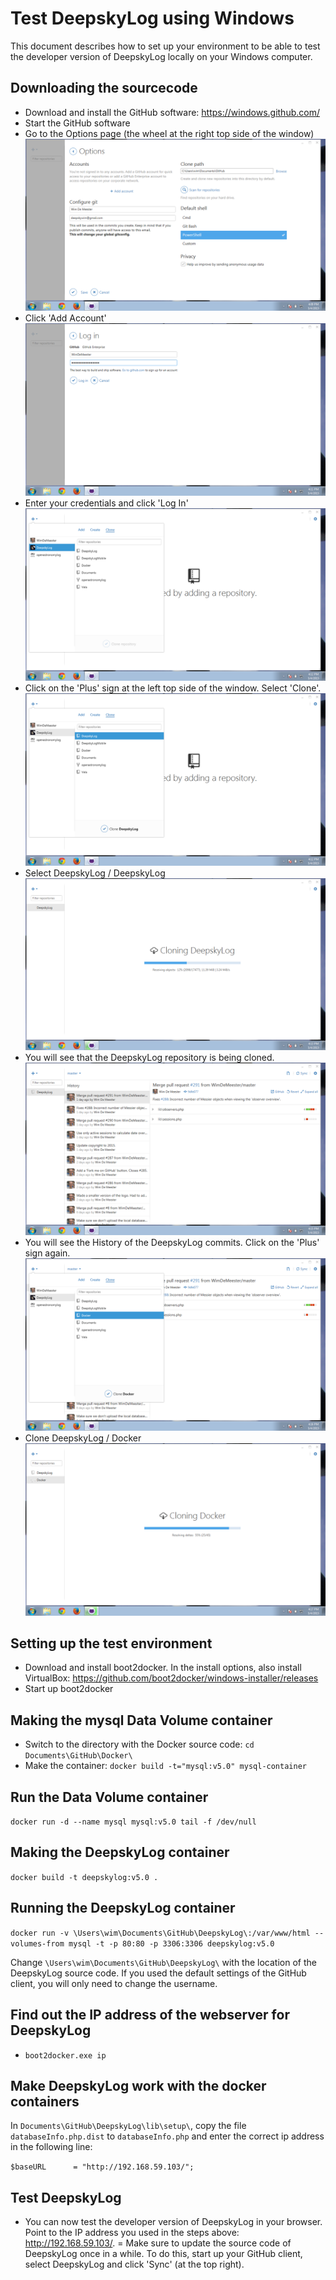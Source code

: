 # Test DeepskyLog using Windows

This document describes how to set up your environment to be able to test the developer version of DeepskyLog locally on your Windows computer.

## Downloading the sourcecode

+ Download and install the GitHub software: https://windows.github.com/
+ Start the GitHub software
+ Go to the Options page (the wheel at the right top side of the window)
![](Github1.png)
+ Click 'Add Account'
![](GitHub2.png)
+ Enter your credentials and click 'Log In'
![](GitHub3.png)
+ Click on the 'Plus' sign at the left top side of the window. Select 'Clone'.
![](GitHub4.png)
+ Select DeepskyLog / DeepskyLog
![](GitHub5.png)
+ You will see that the DeepskyLog repository is being cloned.
![](GitHub6.png)
+ You will see the History of the DeepskyLog commits. Click on the 'Plus' sign again.
![](GitHub7.png)
+ Clone DeepskyLog / Docker
![](GitHub8.png)

## Setting up the test environment

+ Download and install boot2docker. In the install options, also install VirtualBox: https://github.com/boot2docker/windows-installer/releases
+ Start up boot2docker

## Making the mysql Data Volume container
+ Switch to the directory with the Docker source code:
`cd Documents\GitHub\Docker\`
+ Make the container:
`docker build -t="mysql:v5.0" mysql-container`

## Run the Data Volume container
`docker run -d --name mysql mysql:v5.0 tail -f /dev/null`

## Making the DeepskyLog container
`docker build -t deepskylog:v5.0 .`

## Running the DeepskyLog container
`docker run -v \Users\wim\Documents\GitHub\DeepskyLog\:/var/www/html --volumes-from mysql -t -p 80:80 -p 3306:3306 deepskylog:v5.0`

Change `\Users\wim\Documents\GitHub\DeepskyLog\` with the location of the DeepskyLog source code. If you used the default settings of the GitHub client, you will only need to change the username.

## Find out the IP address of the webserver for DeepskyLog
* `boot2docker.exe ip`

## Make DeepskyLog work with the docker containers

In `Documents\GitHub\DeepskyLog\lib\setup\`, copy the file `databaseInfo.php.dist` to `databaseInfo.php` and enter the correct ip address in the following line:

`$baseURL      = "http://192.168.59.103/";`

## Test DeepskyLog

+ You can now test the developer version of DeepskyLog in your browser. Point to the IP address you used in the steps above: http://192.168.59.103/.
= Make sure to update the source code of DeepskyLog once in a while. To do this, start up your GitHub client, select DeepskyLog and click 'Sync' (at the top right).